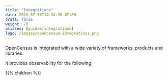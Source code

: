 ```yaml
---
title: "Integrations"
date: 2018-07-16T14:34:38-07:00
draft: false
weight: 70
aliases: [guides/integrations]
logo: /images/opencensus-integrations.png
---
```


OpenCensus is integrated with a wide variety of frameworks, products and libraries.

It provides observability for the following:

{{% children %}}
